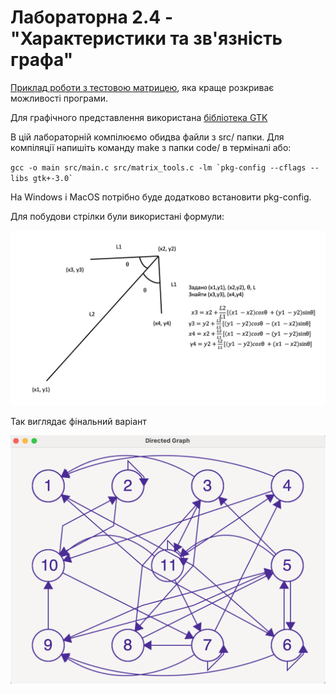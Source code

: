 # Лабораторна 2.4 - "Характеристики та зв'язність графа"
[Приклад роботи з тестовою матрицею](https://www.youtube.com/watch?v=C2PnzYZJc7E), яка краще розкриває можливості програми. 

Для графічного представлення використана [бібліотека GTK](https://www.gtk.org/docs/installations/)

В цій лабораторній компілюємо обидва файли з src/ папки. Для компіляції напишіть команду make з папки code/ в терміналі або:

``gcc -o main src/main.c src/matrix_tools.c -lm `pkg-config --cflags --libs gtk+-3.0` ``

На Windows і MacOS потрібно буде додатково встановити pkg-config.

Для побудови стрілки були використані формули:

![arrow](../2.3/examples/arrow.png)

Так виглядає фінальний варіант

![graph](../2.3/examples/graph.png)